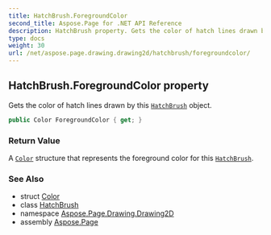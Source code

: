 ```yaml
---
title: HatchBrush.ForegroundColor
second_title: Aspose.Page for .NET API Reference
description: HatchBrush property. Gets the color of hatch lines drawn by this HatchBrush object
type: docs
weight: 30
url: /net/aspose.page.drawing.drawing2d/hatchbrush/foregroundcolor/
---
```

## HatchBrush.ForegroundColor property

Gets the color of hatch lines drawn by this [`HatchBrush`](../) object.

```csharp
public Color ForegroundColor { get; }
```

### Return Value

A [`Color`](../../../aspose.page.drawing/color/) structure that represents the foreground color for this [`HatchBrush`](../).

### See Also

* struct [Color](../../../aspose.page.drawing/color/)
* class [HatchBrush](../)
* namespace [Aspose.Page.Drawing.Drawing2D](../../hatchbrush/)
* assembly [Aspose.Page](../../../)



